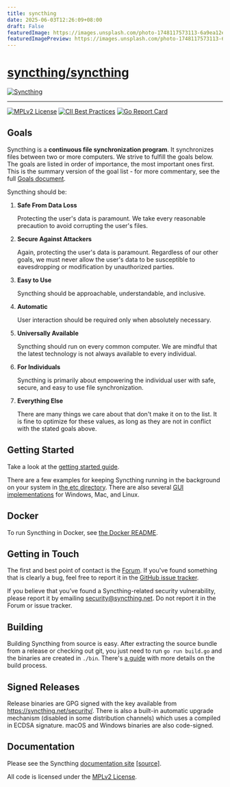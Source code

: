 ```yaml
---
title: syncthing
date: 2025-06-03T12:26:09+08:00
draft: False
featuredImage: https://images.unsplash.com/photo-1748117573113-6a9ea12e3137?ixid=M3w0NjAwMjJ8MHwxfHJhbmRvbXx8fHx8fHx8fDE3NDg5MjQ3MTh8&ixlib=rb-4.1.0
featuredImagePreview: https://images.unsplash.com/photo-1748117573113-6a9ea12e3137?ixid=M3w0NjAwMjJ8MHwxfHJhbmRvbXx8fHx8fHx8fDE3NDg5MjQ3MTh8&ixlib=rb-4.1.0
---
```


# [syncthing/syncthing](https://github.com/syncthing/syncthing)

[![Syncthing][14]][15]

---

[![MPLv2 License](https://img.shields.io/badge/license-MPLv2-blue.svg?style=flat-square)](https://www.mozilla.org/MPL/2.0/)
[![CII Best Practices](https://bestpractices.coreinfrastructure.org/projects/88/badge)](https://bestpractices.coreinfrastructure.org/projects/88)
[![Go Report Card](https://goreportcard.com/badge/github.com/syncthing/syncthing)](https://goreportcard.com/report/github.com/syncthing/syncthing)

## Goals

Syncthing is a **continuous file synchronization program**. It synchronizes
files between two or more computers. We strive to fulfill the goals below.
The goals are listed in order of importance, the most important ones first.
This is the summary version of the goal list - for more
commentary, see the full [Goals document][13].

Syncthing should be:

1. **Safe From Data Loss**

   Protecting the user's data is paramount. We take every reasonable
   precaution to avoid corrupting the user's files.

2. **Secure Against Attackers**

   Again, protecting the user's data is paramount. Regardless of our other
   goals, we must never allow the user's data to be susceptible to
   eavesdropping or modification by unauthorized parties.

3. **Easy to Use**

   Syncthing should be approachable, understandable, and inclusive.

4. **Automatic**

   User interaction should be required only when absolutely necessary.

5. **Universally Available**

   Syncthing should run on every common computer. We are mindful that the
   latest technology is not always available to every individual.

6. **For Individuals**

   Syncthing is primarily about empowering the individual user with safe,
   secure, and easy to use file synchronization.

7. **Everything Else**

   There are many things we care about that don't make it on to the list. It
   is fine to optimize for these values, as long as they are not in conflict
   with the stated goals above.

## Getting Started

Take a look at the [getting started guide][2].

There are a few examples for keeping Syncthing running in the background
on your system in [the etc directory][3]. There are also several [GUI
implementations][11] for Windows, Mac, and Linux.

## Docker

To run Syncthing in Docker, see [the Docker README][16].

## Getting in Touch

The first and best point of contact is the [Forum][8].
If you've found something that is clearly a
bug, feel free to report it in the [GitHub issue tracker][10].

If you believe that you’ve found a Syncthing-related security vulnerability,
please report it by emailing security@syncthing.net. Do not report it in the
Forum or issue tracker.

## Building

Building Syncthing from source is easy. After extracting the source bundle from
a release or checking out git, you just need to run `go run build.go` and the
binaries are created in `./bin`. There's [a guide][5] with more details on the
build process.

## Signed Releases

Release binaries are GPG signed with the key available from
https://syncthing.net/security/. There is also a built-in automatic
upgrade mechanism (disabled in some distribution channels) which uses a
compiled in ECDSA signature. macOS and Windows binaries are also
code-signed.

## Documentation

Please see the Syncthing [documentation site][6] [[source]][17].

All code is licensed under the [MPLv2 License][7].

[1]: https://docs.syncthing.net/specs/bep-v1.html
[2]: https://docs.syncthing.net/intro/getting-started.html
[3]: https://github.com/syncthing/syncthing/blob/main/etc
[5]: https://docs.syncthing.net/dev/building.html
[6]: https://docs.syncthing.net/
[7]: https://github.com/syncthing/syncthing/blob/main/LICENSE
[8]: https://forum.syncthing.net/
[10]: https://github.com/syncthing/syncthing/issues
[11]: https://docs.syncthing.net/users/contrib.html#gui-wrappers
[13]: https://github.com/syncthing/syncthing/blob/main/GOALS.md
[14]: assets/logo-text-128.png
[15]: https://syncthing.net/
[16]: https://github.com/syncthing/syncthing/blob/main/README-Docker.md
[17]: https://github.com/syncthing/docs
